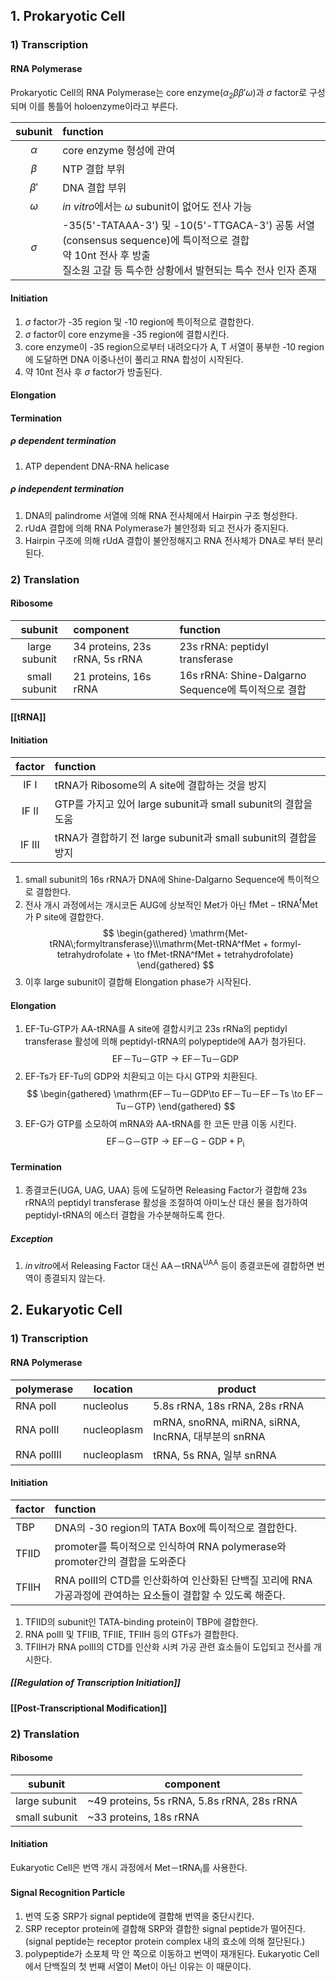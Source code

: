 ## 1. Prokaryotic Cell
### 1) Transcription
#### RNA Polymerase
Prokaryotic Cell의 RNA Polymerase는 core enzyme($\alpha_{2} \beta \beta' \omega$)과 $\sigma$ factor로 구성되며 이를 통틀어 holoenzyme이라고 부른다.

| subunit  | function                                                                                                                                                                      |
|:--------:|:----------------------------------------------------------------------------------------------------------------------------------------------------------------------------- |
| $\alpha$ | core enzyme 형성에 관여                                                                                                                                                       |
| $\beta$  | NTP 결합 부위                                                                                                                                                                 |
| $\beta'$ | DNA 결합 부위                                                                                                                                                                 |
| $\omega$ | *in vitro*에서는 $\omega$ subunit이 없어도 전사 가능                                                                                                                          |
| $\sigma$ | -35(5'-TATAAA-3') 및 -10(5'-TTGACA-3') 공통 서열(consensus sequence)에 특이적으로 결합<br>약 10nt 전사 후 방출<br>질소원 고갈 등 특수한 상황에서 발현되는 특수 전사 인자 존재 |
#### Initiation
1. $\sigma$ factor가 -35 region 및 -10 region에 특이적으로 결합한다.
2. $\sigma$ factor이 core enzyme을 -35 region에 결합시킨다.
3. core enzyme이 -35 region으로부터 내려오다가 A, T 서열이 풍부한 -10 region에 도달하면 
   DNA 이중나선이 풀리고 RNA 합성이 시작된다.
4. 약 10nt 전사 후 $\sigma$ factor가 방출된다.
#### Elongation
#### Termination
##### $\rho$ dependent termination
1. ATP dependent DNA-RNA helicase
##### $\rho$ independent termination
1. DNA의 palindrome 서열에 의해 RNA 전사체에서  Hairpin 구조 형성한다.
2. rUdA 결합에 의해 RNA Polymerase가 불안정화 되고 전사가 중지된다.
3. Hairpin 구조에 의해 rUdA 결합이 불안정해지고 RNA 전사체가 DNA로 부터 분리된다.
### 2) Translation
#### Ribosome
|    subunit    | component                      | function                                            |
|:-------------:|:------------------------------ |:--------------------------------------------------- |
| large subunit | 34 proteins, 23s rRNA, 5s rRNA | 23s rRNA: peptidyl transferase                      |
| small subunit | 21 proteins, 16s rRNA          | 16s rRNA: Shine-Dalgarno Sequence에 특이적으로 결합 |
#### [[tRNA]]
#### Initiation
|        factor         | function                                                       |
|:---------------------:|:-------------------------------------------------------------- |
|  IF $\mathrm{I}$  | tRNA가 Ribosome의 A site에 결합하는 것을 방지                  |
| IF $\mathrm{II}$  | GTP를 가지고 있어 large subunit과 small subunit의 결합을 도움  |
| IF $\mathrm{III}$ | tRNA가 결합하기 전 large subunit과 small subunit의 결합을 방지 |
1. small subunit의 16s rRNA가 DNA에 Shine-Dalgarno Sequence에 특이적으로 결합한다.
2. 전사 개시 과정에서는 개시코돈 AUG에 상보적인 Met가 아닌 $\mathrm{fMet-tRNA^fMet}$가 P site에 결합한다.
$$
\begin{gathered}
\mathrm{Met-tRNA\;formyltransferase}\\\mathrm{Met-tRNA^fMet + formyl-tetrahydrofolate +   \to fMet-tRNA^fMet + tetrahydrofolate}
\end{gathered}
$$
3. 이후 large subunit이 결합해 Elongation phase가 시작된다.
#### Elongation
1. EF-Tu-GTP가 AA-tRNA를 A site에 결합시키고 23s rRNa의 peptidyl transferase 활성에 의해 peptidyl-tRNA의 polypeptide에 AA가 첨가된다.
$$ \mathrm{EF－Tu－GTP\to EF－Tu－GDP}$$
2. EF-Ts가 EF-Tu의 GDP와 치환되고 이는 다시 GTP와 치환된다.
$$
\begin{gathered}
\mathrm{EF－Tu－GDP\to EF－Tu－EF－Ts \to EF－Tu－GTP}
\end{gathered}
$$
3. EF-G가 GTP를 소모하여 mRNA와 AA-tRNA를 한 코돈 만큼 이동 시킨다.
$$ \mathrm{EF－G－GTP \to EF－G-GDP + P_{i}}$$
#### Termination
1. 종결코돈(UGA, UAG, UAA) 등에 도달하면 Releasing Factor가 결합해 23s rRNA의 peptidyl transferase 활성을 조절하여 아미노산 대신 물을 첨가하여 peptidyl-tRNA의 에스터 결합을 가수분해하도록 한다.
##### Exception
1. $in\,vitro$에서 Releasing Factor 대신 $\mathrm{AA－tRNA^{UAA}}$ 등이 종결코돈에 결합하면 번역이 종결되지 않는다.
## 2. Eukaryotic Cell
### 1) Transcription
#### RNA Polymerase
| polymerase           | location    | product                                            |
| -------------------- | ----------- | -------------------------------------------------- |
| RNA pol$\mathrm{I}$  | nucleolus   | 5.8s rRNA, 18s rRNA, 28s rRNA                      |
| RNA pol$\mathrm{II}$ | nucleoplasm | mRNA, snoRNA, miRNA, siRNA, IncRNA, 대부분의 snRNA |
| RNA pol$\mathrm{III}$  | nucleoplasm | tRNA, 5s RNA, 일부 snRNA |
#### Initiation
| factor | function                                                                                                                 |
| ------ |:------------------------------------------------------------------------------------------------------------------------ |
| TBP    | DNA의 -30 region의 TATA Box에 특이적으로 결합한다.                                                                       |
| TFIID  | promoter를 특이적으로 인식하여 RNA polymerase와 promoter간의 결합을 도와준다                                             |
| TFIIH  | RNA pol$\mathrm{II}$의 CTD를 인산화하여 인산화된 단백질 꼬리에 RNA 가공과정에 관여하는 요소들이 결합할 수 있도록 해준다. |                                    |
1. TFIID의 subunit인 TATA-binding protein이 TBP에 결합한다.
2. RNA pol$\mathrm{II}$ 및 TFIIB, TFIIE, TFIIH 등의 GTFs가 결합한다.
3. TFIIH가 RNA pol$\mathrm{II}$의 CTD를 인산화 시켜 가공 관련 효소들이 도입되고 전사를 개시한다.
##### [[Regulation of Transcription Initiation]]
#### [[Post-Transcriptional Modification]]
### 2) Translation
#### Ribosome
| subunit       | component                                  |
| ------------- | ------------------------------------------ |
| large subunit | ~49 proteins, 5s rRNA, 5.8s rRNA, 28s rRNA |
| small subunit | ~33 proteins, 18s rRNA |
#### Initiation
Eukaryotic Cell은 번역 개시 과정에서 $\mathrm{Met－tRNA_{i}}$를 사용한다.
#### Signal Recognition Particle
1. 번역 도중 SRP가 signal peptide에 결합해 번역을 중단시킨다.
2. SRP receptor protein에 결합해 SRP와 결합한 signal peptide가 떨어진다. (signal peptide는 receptor protein complex 내의 효소에 의해 절단된다.)
3. polypeptide가 소포체 막 안 쪽으로 이동하고 번역이 재개된다.
Eukaryotic Cell에서 단백질의 첫 번째 서열이 Met이 아닌 이유는 이 때문이다.